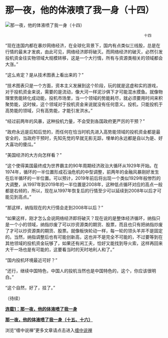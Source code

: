 那一夜，他的体液喷了我一身（十四）
====

			

                                               

![那一夜，他的体液喷了我一身（十四）](http://simg.sinajs.cn/blog7style/images/common/sg_trans.gif)

                                                                  十四                         

  
  “现在连国内都在暴炒网络经济，在全球化背景下，国内有点类似三线股，总是在行情的最末才发疯，由此可见，网络经济即将破灭。而网络经济的破灭，必然引发投机资金往实物领域大规模转移，这是一个大行情，所有与资源类相关的领域都会大涨。”

  
  “这么肯定？是从技术图表上看出来的？”

  
  “技术图表只是一个方面，资本主义发展到这个阶段，玩的就是这虚和实的游戏，对于投机资金来说，需要的是流动，像大河一样泥沙俱下才可能混水摸鱼。就像物理里势能转化成动能，投机市场里，当一个领域的势能耗尽，就必须要用时间来积聚势能，这时候，这个领域对于投机资金来说就没有任何意义。投机，只能投机于高势能的领域，只有高势能，才能引发洪水。”

  
   “经过前两年的风暴，这种投机力量，不会受到各国政府更严厉的干预？”

  
  “政府永远是后知后觉的，而任何在恰当时机先进入高势能领域的投机资金都是最安全的，当政府干预时，先知先觉的早就无影无踪，埋单的永远都是自以为是、好大喜功的傻瓜。”

  
  “美国经济的大方向怎样看？”

  
  “这个使得美国最终成为世界霸主的90年周期经济政治大循环从1929年开始。在1974年，循环的一半位置形成石油危机的中型调整，前两年的金融风暴刚好发生在后半循环的一半位置。可以预计，2019年前后将出现一个类似1929年般惨烈的大调整，从1997年到2019年的一半位置是2008年，这种低点循环对应的高点一般都是右倾的，所以，现在从1997年恢复后的行情至少可以延续到2008年以后才可能见到高点。”

  
  “那这样，纳指现在的大行情会走到2008年以后？”

  
  “如果这样，刚才怎么会说网络经济即将破灭？现在说的是整体经济循环，纳指只是一个小的领域，纳指炒废了可以炒资源类的期货、股票，而且也只有把纳指炒废了才可以炒资源类的期货、股票。就像板快轮动一样，每一轮的领头羊并不是固定的。当然，纳指调整后也有可能创新高，这也并不是完全不可能的，不过要等到在其他领域的投机资金玩够了，如果还有闲工夫，恰好又能找到导火索，这样再回来大干一场也是有可能的，这要看当时的天时地利人和了。”

  
  “国内投机环境最近可好？”

  
   “还行，继续中国特色，中国人的投机当然也是中国特色的，这个，你应该很明白。”

  
   “这个自然，好了，挂了。”  
  
（待续）

[**连载1：那一夜，他的体液喷了我一身**](http://blog.sina.com.cn/u/486e105c010001xk)

[**那一夜，他的体液喷了我一身（十五、十六）**](http://blog.sina.com.cn/u/486e105c010007ck)

浏览“缠中说禅”更多文章请点击进入[缠中说禅](http://blog.sina.com.cn/m/chzhshch)

